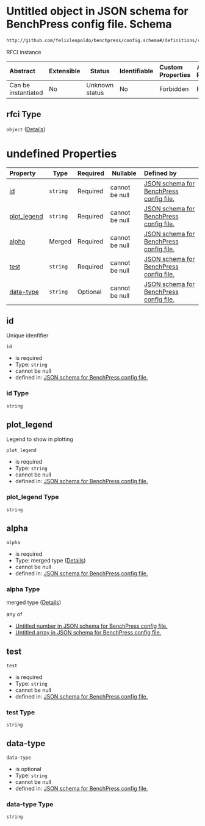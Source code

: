 # Untitled object in JSON schema for BenchPress config file. Schema

```txt
http://github.com/felixleopoldo/benchpress/config.schema#/definitions/rfci
```

RFCI instance


| Abstract            | Extensible | Status         | Identifiable | Custom Properties | Additional Properties | Access Restrictions | Defined In                                                               |
| :------------------ | ---------- | -------------- | ------------ | :---------------- | --------------------- | ------------------- | ------------------------------------------------------------------------ |
| Can be instantiated | No         | Unknown status | No           | Forbidden         | Forbidden             | none                | [config.schema.json\*](../out/config.schema.json "open original schema") |

## rfci Type

`object` ([Details](config-definitions-rfci.md))

# undefined Properties

| Property                    | Type     | Required | Nullable       | Defined by                                                                                                                                                                                            |
| :-------------------------- | -------- | -------- | -------------- | :---------------------------------------------------------------------------------------------------------------------------------------------------------------------------------------------------- |
| [id](#id)                   | `string` | Required | cannot be null | [JSON schema for BenchPress config file.](config-definitions-rfci-properties-id.md "http&#x3A;//github.com/felixleopoldo/benchpress/config.schema#/definitions/rfci/properties/id")                   |
| [plot_legend](#plot_legend) | `string` | Required | cannot be null | [JSON schema for BenchPress config file.](config-definitions-rfci-properties-plot_legend.md "http&#x3A;//github.com/felixleopoldo/benchpress/config.schema#/definitions/rfci/properties/plot_legend") |
| [alpha](#alpha)             | Merged   | Required | cannot be null | [JSON schema for BenchPress config file.](config-definitions-flexprob.md "http&#x3A;//github.com/felixleopoldo/benchpress/config.schema#/definitions/rfci/properties/alpha")                          |
| [test](#test)               | `string` | Required | cannot be null | [JSON schema for BenchPress config file.](config-definitions-rfci-properties-test.md "http&#x3A;//github.com/felixleopoldo/benchpress/config.schema#/definitions/rfci/properties/test")               |
| [data-type](#data-type)     | `string` | Optional | cannot be null | [JSON schema for BenchPress config file.](config-definitions-rfci-properties-data-type.md "http&#x3A;//github.com/felixleopoldo/benchpress/config.schema#/definitions/rfci/properties/data-type")     |

## id

Unique idenfifier


`id`

-   is required
-   Type: `string`
-   cannot be null
-   defined in: [JSON schema for BenchPress config file.](config-definitions-rfci-properties-id.md "http&#x3A;//github.com/felixleopoldo/benchpress/config.schema#/definitions/rfci/properties/id")

### id Type

`string`

## plot_legend

Legend to show in plotting


`plot_legend`

-   is required
-   Type: `string`
-   cannot be null
-   defined in: [JSON schema for BenchPress config file.](config-definitions-rfci-properties-plot_legend.md "http&#x3A;//github.com/felixleopoldo/benchpress/config.schema#/definitions/rfci/properties/plot_legend")

### plot_legend Type

`string`

## alpha




`alpha`

-   is required
-   Type: merged type ([Details](config-definitions-flexprob.md))
-   cannot be null
-   defined in: [JSON schema for BenchPress config file.](config-definitions-flexprob.md "http&#x3A;//github.com/felixleopoldo/benchpress/config.schema#/definitions/rfci/properties/alpha")

### alpha Type

merged type ([Details](config-definitions-flexprob.md))

any of

-   [Untitled number in JSON schema for BenchPress config file.](config-definitions-prob.md "check type definition")
-   [Untitled array in JSON schema for BenchPress config file.](config-definitions-flexprob-anyof-1.md "check type definition")

## test




`test`

-   is required
-   Type: `string`
-   cannot be null
-   defined in: [JSON schema for BenchPress config file.](config-definitions-rfci-properties-test.md "http&#x3A;//github.com/felixleopoldo/benchpress/config.schema#/definitions/rfci/properties/test")

### test Type

`string`

## data-type




`data-type`

-   is optional
-   Type: `string`
-   cannot be null
-   defined in: [JSON schema for BenchPress config file.](config-definitions-rfci-properties-data-type.md "http&#x3A;//github.com/felixleopoldo/benchpress/config.schema#/definitions/rfci/properties/data-type")

### data-type Type

`string`
